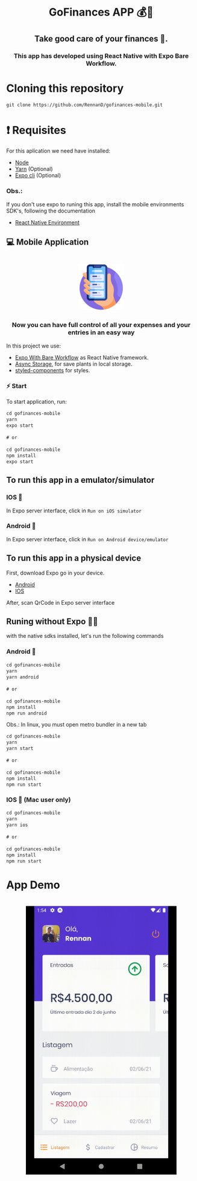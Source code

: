 <!-- <h1 align="center" >
    <img src="./.github/logo.png" width = "240px">
</h1> -->

<h1 align="center"> GoFinances APP 💰💜 </h1>

<h2 align="center"> 
  Take good care of your finances 🤑.
</h2>

<h3 align="center">
  This app has developed using React Native with Expo Bare Workflow.
</h3>

# Cloning this repository

```
git clone https://github.com/RennanD/gofinances-mobile.git
```

# ❗️ Requisites

For this aplication we need have installed:

- [Node](https://nodejs.org/en/)
- [Yarn](https://yarnpkg.com/lang/en/) (Optional)
- [Expo cli](https://docs.expo.io/get-started/installation/) (Optional)

### Obs.:
If you don't use expo to runing this app, install the mobile environments
SDK's, following the documentation

- [React Native Environment](https://react-native.rocketseat.dev/)

## 💻 Mobile Application

<h1 align="center">
  <img alt="WebApp" src="./.github/smartphone.svg" width = "120px">
</h1>

<h3 align="center">
  Now you can have full control of all your expenses and your entries in an easy way
</h3>

<p>
  In this project we use:
</p>

- [Expo With Bare Workflow](https://docs.expo.io/bare/exploring-bare-workflow/) as React Native framework.
- [Async Storage](https://react-native-async-storage.github.io/async-storage/docs/install/), for save plants in local storage.
- [styled-components](https://styled-components.com/) for styles.


### ⚡️ Start

To start application, run:

```
cd gofinances-mobile
yarn
expo start

# or

cd gofinances-mobile
npm install
expo start
```
## To run this app in a emulator/simulator

### IOS 🍎

In Expo server interface, click in `Run on iOS simulator`

### Android 👾

In Expo server interface, click in `Run on Android device/emulator`

## To run this app in a physical device

First, download Expo go in your device.
  - [Android](https://play.google.com/store/apps/details?id=host.exp.exponent&hl=pt_BR&gl=US)
  - [IOS](https://apps.apple.com/br/app/expo-go/id982107779)

After, scan QrCode in Expo server interface

## Runing without Expo 🍎👾

with the native sdks installed, let's run the following commands

### Android 👾
```
cd gofinances-mobile
yarn
yarn android

# or

cd gofinances-mobile
npm install
npm run android
```

Obs.: In linux, you must open metro bundler in a new tab

```
cd gofinances-mobile
yarn
yarn start

# or

cd gofinances-mobile
npm install
npm run start
```

### IOS 👾 (Mac user only)
```
cd gofinances-mobile
yarn
yarn ios

# or

cd gofinances-mobile
npm install
npm run start
```

# App Demo 


<h1 align="center">
  <img alt = "The app" src = "./.github/gofinances.gif" width = "400px" />
</h1>
